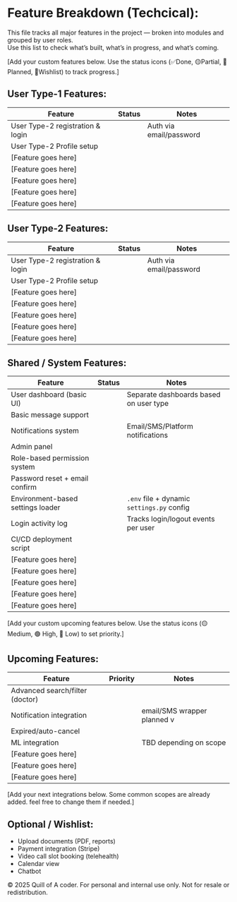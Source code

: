 # Feature Breakdown (Techcical):

This file tracks all major features in the project — broken into modules and grouped by user roles.  
Use this list to check what’s built, what’s in progress, and what’s coming.


[Add your custom features below. Use the status icons (✅Done, 🟡Partial, 🚧Planned, 🔴Wishlist) to track progress.]
## User Type-1 Features:
| Feature                          | Status     | Notes                              |
|----------------------------------|------------|------------------------------------|
| User Type-2 registration & login |            | Auth via email/password            |
| User Type-2 Profile setup        |            |                                    |
| [Feature goes here]              |            |                                    |
| [Feature goes here]              |            |                                    |
| [Feature goes here]              |            |                                    |
| [Feature goes here]              |            |                                    |
| [Feature goes here]              |            |                                    |




## User Type-2 Features:
| Feature                          | Status     | Notes                              |
|----------------------------------|------------|------------------------------------|
| User Type-2 registration & login |            | Auth via email/password            |
| User Type-2 Profile setup        |            |                                    |
| [Feature goes here]              |            |                                    |
| [Feature goes here]              |            |                                    |
| [Feature goes here]              |            |                                    |
| [Feature goes here]              |            |                                    |
| [Feature goes here]              |            |                                    |




## Shared / System Features:

| Feature                           | Status       | Notes                              |
|-----------------------------------|--------------|------------------------------------|
| User dashboard (basic UI)         |              | Separate dashboards based on user type|
| Basic message support             |              |                                       |
| Notifications system              |              | Email/SMS/Platform notifications      |
| Admin panel                       |              |                                       |
| Role-based permission system      |              |                                       |
| Password reset + email confirm    |              |                                       |
| Environment-based settings loader |              | `.env` file + dynamic `settings.py` config|
| Login activity log                |              | Tracks login/logout events per user       |
| CI/CD deployment script           |              |                                    |
| [Feature goes here]               |              |                                    |
| [Feature goes here]               |              |                                    |
| [Feature goes here]               |              |                                    |
| [Feature goes here]               |              |                                    |
| [Feature goes here]               |              |                                    |






[Add your custom upcoming features below. Use the status icons (🟡 Medium, 🟢 High, 🔴 Low) to set priority.]
## Upcoming Features:

| Feature                         | Priority    | Notes                             |
|---------------------------------|-------------|-----------------------------------|
| Advanced search/filter (doctor) |             |                                   |
| Notification integration        |             | email/SMS wrapper planned     v   |
| Expired/auto-cancel             |             |                                   |
| ML integration                  |             | TBD depending on scope            |
| [Feature goes here]             |             |                                   |
| [Feature goes here]             |             |                                   |
| [Feature goes here]             |             |                                   |



[Add your next integrations below. Some common scopes are already added. feel free to change them if needed.]
## Optional / Wishlist:
- Upload documents (PDF, reports)  
- Payment integration (Stripe)  
- Video call slot booking (telehealth)  
- Calendar view  
- Chatbot 







© 2025 Quill of A coder. For personal and internal use only. Not for resale or redistribution.
